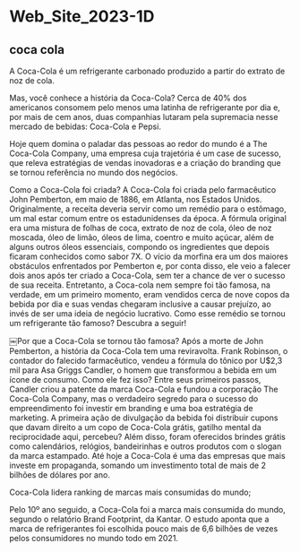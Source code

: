 # Web_Site_2023-1D
<h2>coca cola </h2>
<p>A Coca-Cola é um refrigerante carbonado produzido a partir do extrato de noz de cola.

Mas, você conhece a história da Coca-Cola? Cerca de 40% dos americanos consomem pelo menos uma latinha de refrigerante por dia e, por mais de cem anos, duas companhias lutaram pela supremacia nesse mercado de bebidas: Coca-Cola e Pepsi.

Hoje quem domina o paladar das pessoas ao redor do mundo é a The Coca-Cola Company, uma empresa cuja trajetória é um case de sucesso, que releva estratégias de vendas inovadoras e a criação do branding que se tornou referência no mundo dos negócios.

Como a Coca-Cola foi criada?
A Coca-Cola foi criada pelo farmacêutico John Pemberton, em maio de 1886, em Atlanta, nos Estados Unidos. Originalmente, a receita deveria servir como um remédio para o estômago, um mal estar comum entre os estadunidenses da época.
A fórmula original era uma mistura de folhas de coca, extrato de noz de cola, óleo de noz moscada, óleo de limão, óleos de lima, coentro e muito açúcar, além de alguns outros óleos essenciais, compondo os ingredientes que depois ficaram conhecidos como sabor 7X.
O vício da morfina era um dos maiores obstáculos enfrentados por Pemberton e, por conta disso, ele veio a falecer dois anos após ter criado a Coca-Cola, sem ter a chance de ver o sucesso de sua receita.
Entretanto, a Coca-cola nem sempre foi tão famosa, na verdade, em um primeiro momento, eram vendidos cerca de nove copos da bebida por dia e suas vendas chegaram inclusive a causar prejuízo, ao invés de ser uma ideia de negócio lucrativo. Como esse remédio se tornou um refrigerante tão famoso? Descubra a seguir!








 
￼Por que a Coca-Cola se tornou tão famosa?
Após a morte de John Pemberton, a história da Coca-Cola tem uma reviravolta.
Frank Robinson, o contador do falecido farmacêutico, vendeu a fórmula do tônico por U$2,3 mil para Asa Griggs Candler, o homem que transformou a bebida em um ícone de consumo. Como ele fez isso?
Entre seus primeiros passos, Candler criou a patente da marca Coca-Cola e fundou a corporação The Coca-Cola Company, mas o verdadeiro segredo para o sucesso do empreendimento foi investir em branding e uma boa estratégia de marketing.
A primeira ação de divulgação da bebida foi distribuir cupons que davam direito a um copo de Coca-Cola grátis, gatilho mental da reciprocidade aqui, percebeu?
Além disso, foram oferecidos brindes grátis como calendários, relógios, bandeirinhas e outros produtos com o slogan da marca estampado. Até hoje a Coca-Cola é uma das empresas que mais investe em propaganda, somando um investimento total de mais de 2 bilhões de dólares por ano.
   

Coca-Cola lidera ranking de marcas mais consumidas do mundo; 

Pelo 10º ano seguido, a Coca-Cola foi a marca mais consumida do mundo, segundo o relatório Brand Footprint, da Kantar. O estudo aponta que a marca de refrigerantes foi escolhida pouco mais de 6,6 bilhões de vezes pelos consumidores no mundo todo em 2021.

